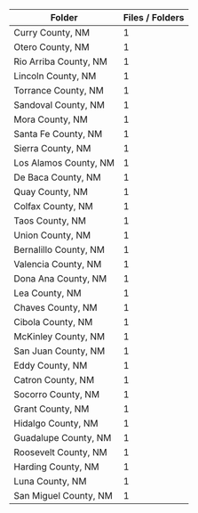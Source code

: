| Folder                |   Files / Folders |
|-----------------------|-------------------|
| Curry County, NM      |                 1 |
| Otero County, NM      |                 1 |
| Rio Arriba County, NM |                 1 |
| Lincoln County, NM    |                 1 |
| Torrance County, NM   |                 1 |
| Sandoval County, NM   |                 1 |
| Mora County, NM       |                 1 |
| Santa Fe County, NM   |                 1 |
| Sierra County, NM     |                 1 |
| Los Alamos County, NM |                 1 |
| De Baca County, NM    |                 1 |
| Quay County, NM       |                 1 |
| Colfax County, NM     |                 1 |
| Taos County, NM       |                 1 |
| Union County, NM      |                 1 |
| Bernalillo County, NM |                 1 |
| Valencia County, NM   |                 1 |
| Dona Ana County, NM   |                 1 |
| Lea County, NM        |                 1 |
| Chaves County, NM     |                 1 |
| Cibola County, NM     |                 1 |
| McKinley County, NM   |                 1 |
| San Juan County, NM   |                 1 |
| Eddy County, NM       |                 1 |
| Catron County, NM     |                 1 |
| Socorro County, NM    |                 1 |
| Grant County, NM      |                 1 |
| Hidalgo County, NM    |                 1 |
| Guadalupe County, NM  |                 1 |
| Roosevelt County, NM  |                 1 |
| Harding County, NM    |                 1 |
| Luna County, NM       |                 1 |
| San Miguel County, NM |                 1 |